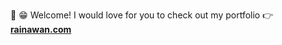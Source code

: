 👋 😁 Welcome! I would love for you to check out my portfolio 👉
<a text="bold" href=https://rainawan.com/>**rainawan.com**</a>
